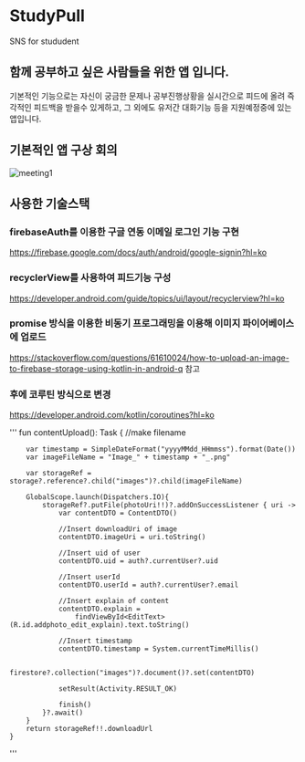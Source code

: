 # StudyPull
SNS for stududent
## 함께 공부하고 싶은 사람들을 위한 앱 입니다.
기본적인 기능으로는 자신이 궁금한 문제나 공부진행상황을 실시간으로 피드에 올려 즉각적인 피드백을 받을수 있게하고, 그 외에도 유저간 대화기능 등을 지원예정중에 있는 앱입니다.
## 기본적인 앱 구상 회의
![meeting1](https://user-images.githubusercontent.com/99385873/178091513-ae76d01f-c75d-4e05-942c-8b907a3003d8.png)
## 사용한 기술스택
### firebaseAuth를 이용한 구글 연동 이메일 로그인 기능 구현
https://firebase.google.com/docs/auth/android/google-signin?hl=ko
### recyclerView를 사용하여 피드기능 구성
https://developer.android.com/guide/topics/ui/layout/recyclerview?hl=ko
### promise 방식을 이용한 비동기 프로그래밍을 이용해 이미지 파이어베이스에 업로드
https://stackoverflow.com/questions/61610024/how-to-upload-an-image-to-firebase-storage-using-kotlin-in-android-q 참고
### 후에 코루틴 방식으로 변경
https://developer.android.com/kotlin/coroutines?hl=ko

'''
fun contentUpload(): Task<Uri> {
        //make filename

        var timestamp = SimpleDateFormat("yyyyMMdd_HHmmss").format(Date())
        var imageFileName = "Image_" + timestamp + "_.png"

        var storageRef = storage?.reference?.child("images")?.child(imageFileName)

        GlobalScope.launch(Dispatchers.IO){
            storageRef?.putFile(photoUri!!)?.addOnSuccessListener { uri ->
                var contentDTO = ContentDTO()

                //Insert downloadUri of image
                contentDTO.imageUri = uri.toString()

                //Insert uid of user
                contentDTO.uid = auth?.currentUser?.uid

                //Insert userId
                contentDTO.userId = auth?.currentUser?.email

                //Insert explain of content
                contentDTO.explain =
                    findViewById<EditText>(R.id.addphoto_edit_explain).text.toString()

                //Insert timestamp
                contentDTO.timestamp = System.currentTimeMillis()

                firestore?.collection("images")?.document()?.set(contentDTO)

                setResult(Activity.RESULT_OK)

                finish()
            }?.await()
        }
        return storageRef!!.downloadUrl
    }
'''
